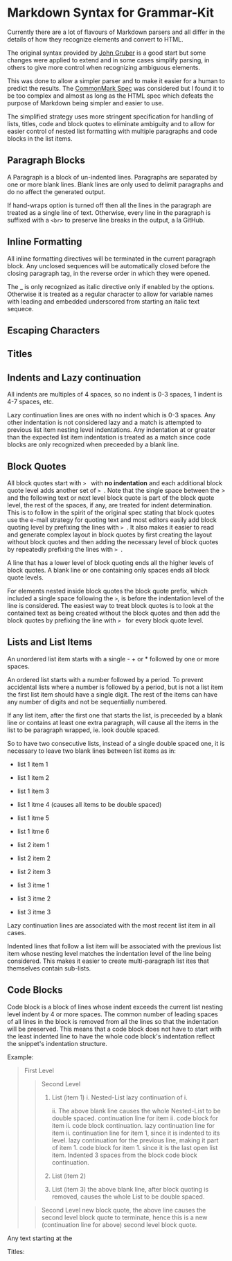 Markdown Syntax for Grammar-Kit
===============================

Currently there are a lot of flavours of Markdown parsers and all differ in the details of how they recognize elements and convert to HTML.

The original syntax provided by [John Gruber](http://daringfireball.net/projects/markdown/syntax#header) is a good start but some changes were
applied to extend and in some cases simplify parsing, in others to give more control when recognizing ambiguous elements.

This was done to allow a simpler parser and to make it easier for a human to predict the results.
The [CommonMark Spec](http://spec.commonmark.org/0.21/) was considered but I found it
to be too complex and almost as long as the HTML spec which defeats the purpose of Markdown being simpler and easier to use.

The simplified strategy uses more stringent specification for handling of lists, titles, code and block quotes to eliminate ambiguity and
to allow for easier control of nested list formatting with multiple paragraphs and code blocks in the list items.


Paragraph Blocks
----------------

A Paragraph is a block of un-indented lines. Paragraphs are separated by one or more blank lines. Blank lines are only used to delimit paragraphs
and do no affect the generated output.

If hand-wraps option is turned off then all the lines in the paragraph are treated as a single line of text. Otherwise, every line in the paragraph
is suffixed with a `<br>` to preserve line breaks in the output, a la GitHub.

Inline Formatting
-----------------

All inline formatting directives will be terminated in the current paragraph block. Any unclosed sequences will be automatically closed before the closing
paragraph tag, in the reverse order in which they were opened.

The _ is only recognized as italic directive only if enabled by the options. Otherwise it is treated as a regular character to allow for
variable names with leading and embedded underscored from starting an italic text sequece.

Escaping Characters
-------------------



Titles
------




Indents and Lazy continuation
-----------------------------

All indents are multiples of 4 spaces, so no indent is 0-3 spaces, 1 indent is 4-7 spaces, etc.

Lazy continuation lines are ones with no indent which is 0-3 spaces. Any other indentation is not considered lazy and a match is attempted to previous
list item nesting level indentations. Any indentation at or greater than the expected list item indentation is treated as a match since code blocks
are only recognized when preceeded by a blank line.

Block Quotes
------------

All block quotes start with `> ` with **no indentation** and each additional block quote level adds another set of `> `. Note that the
single space between the > and the following text or next level block quote is part of the block quote level,
the rest of the spaces, if any, are treated for indent determination.  This is to follow in the spirit of the original spec stating that block
quotes use the e-mail strategy for quoting text and most editors easily add block quoting level by prefixing the lines with `> `.
It also makes it easier to read and generate complex layout in block quotes by first creating the layout
without block quotes and then adding the necessary level of block quotes by repeatedly prefixing the lines with `> `.

A line that has a lower level of block quoting ends all the higher levels of block quotes. A blank line or one containing only spaces ends all block quote levels.

For elements nested inside block quotes the block quote prefix, which included a single space following the `>`, is before the indentation level
of the line is considered. The easiest way to treat block quotes is to look at the contained text as being created without the block quotes and then
add the block quotes by prefixing the line with `> ` for every block quote level.

Lists and List Items
--------------------

An unordered list item starts with a single - + or * followed by one or more spaces.

An ordered list starts with a number followed by a period. To prevent accidental lists where a number is followed by a period, but is not a list item
the first list item should have a single digit. The rest of the items can have any number of digits and not be sequentially numbered.

If any list item, after the first one that starts the list, is preceeded by a blank line or contains at least one extra paragraph,
will cause all the items in the list to be paragraph wrapped, ie. look double spaced.

So to have two consecutive lists, instead of a single double spaced one, it is necessary to leave two blank lines between list items as in:

- list 1 item 1
- list 1 item 2
- list 1 item 3

- list 1 itme 4 (causes all items to be double spaced)
- list 1 itme 5
- list 1 itme 6


- list 2 item 1
- list 2 item 2
- list 2 item 3


- list 3 itme 1
- list 3 itme 2
- list 3 itme 3


Lazy continuation lines are associated with the most recent list item in all cases.

Indented lines that follow a list item will be associated with the previous list item whose nesting level matches the indentation
level of the line being considered. This makes it easier to create multi-paragraph list ites that themselves contain sub-lists.

Code Blocks
-----------

Code block is a block of lines whose indent exceeds the current list nesting level indent by 4 or more spaces. The common number of
leading spaces of all lines in the block is removed from all the lines so that the indentation will be preserved. This means that a
code block does not have to start with the least indented line to have the whole code block's indentation reflect the snippet's
indentation structure.

Example:

> First Level
>
> > Second Level
> >
> > 1. List (item 1)
> >     i. Nested-List
> > lazy continuation of i.
> >
> >     ii. The above blank line causes the whole Nested-List to be double spaced.
> >         continuation line for item ii.
> >             code block for item ii.
> >             code block continuation.
> > lazy continuation line for item ii.
> >     continuation line for item 1, since it is indented to its level.
> > lazy continuation for the previous line, making it part of item 1.
> >                 code block for item 1. since it is the last open list item. Indented 3 spaces from the block
> >             code block continuation.
> > 2. List (item 2)
> >
> > 3. List (item 3) the above blank line, after block quoting is removed, causes the whole List to be double spaced.
>
> > Second Level new block quote, the above line causes the second level block quote to terminate, hence this is a new
> > (continuation line for above) second level block quote.
>

Any text starting at the

Titles:





